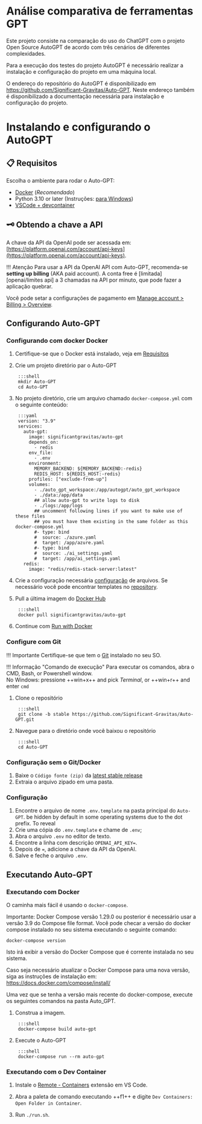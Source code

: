 # Análise comparativa de ferramentas GPT

Este projeto consiste na comparação do uso do ChatGPT com o projeto Open Source AutoGPT de acordo com três cenários de diferentes complexidades.

Para a execução dos testes do projeto AutoGPT é necessário realizar a instalação e configuração do projeto em uma máquina local.

O endereço do repositório do AutoGPT é disponibilizado em https://github.com/Significant-Gravitas/Auto-GPT. Neste endereço também é disponibilizado a documentação necessária para instalação e configuração do projeto.

# Instalando e configurando o AutoGPT

## 📋 Requisitos

Escolha o ambiente para rodar o Auto-GPT:

  - [Docker](https://docs.docker.com/get-docker/) (*Recomendado*)
  - Python 3.10 or later (Instruções: [para Windows](https://www.tutorialspoint.com/how-to-install-python-in-windows))
  - [VSCode + devcontainer](https://marketplace.visualstudio.com/items?itemName=ms-vscode-remote.remote-containers)


## 🗝️ Obtendo a chave a API

A chave da API da OpenAI pode ser acessada em: [https://platform.openai.com/account/api-keys](https://platform.openai.com/account/api-keys).

!!! Atenção
    Para usar a API da OpenAI API com Auto-GPT, recomenda-se **setting up billing**
    (AKA paid account). A conta free é [limitada][openai/limites api] a 3 chamadas na API por minuto, que pode fazer a aplicação quebrar.

   Você pode setar a configurações de pagamento em [Manage account > Billing > Overview](https://platform.openai.com/account/billing/overview).

## Configurando Auto-GPT

### Configurando com docker Docker

1. Certifique-se que o Docker está instalado, veja em [Requisitos](#Requisitos)
2. Crie um projeto diretório par o Auto-GPT

        :::shell
        mkdir Auto-GPT
        cd Auto-GPT

3. No projeto diretório, crie um arquivo chamado `docker-compose.yml` com o seguinte conteúdo:

        :::yaml
        version: "3.9"
        services:
          auto-gpt:
            image: significantgravitas/auto-gpt
            depends_on:
              - redis
            env_file:
              - .env
            environment:
              MEMORY_BACKEND: ${MEMORY_BACKEND:-redis}
              REDIS_HOST: ${REDIS_HOST:-redis}
            profiles: ["exclude-from-up"]
            volumes:
              - ./auto_gpt_workspace:/app/autogpt/auto_gpt_workspace
              - ./data:/app/data
              ## allow auto-gpt to write logs to disk
              - ./logs:/app/logs
              ## uncomment following lines if you want to make use of these files
              ## you must have them existing in the same folder as this docker-compose.yml
              #- type: bind
              #  source: ./azure.yaml
              #  target: /app/azure.yaml
              #- type: bind
              #  source: ./ai_settings.yaml
              #  target: /app/ai_settings.yaml
          redis:
            image: "redis/redis-stack-server:latest"

4. Crie a configuração necessária [configuração](#configuração) de arquivos. Se necessário você pode encontrar templates no [repository].
5. Pull a última imagem do [Docker Hub]

        :::shell
        docker pull significantgravitas/auto-gpt

6. Continue com [Run with Docker](#run-with-docker)

[Docker Hub]: https://hub.docker.com/r/significantgravitas/auto-gpt
[repository]: https://github.com/Significant-Gravitas/Auto-GPT


### Configure com Git

!!! Importante
    Certifique-se que tem o [Git](https://git-scm.com/downloads) instalado no seu SO.

!!! Informação "Comando de execução"
    Para executar os comandos, abra o CMD, Bash, or Powershell window.  
    No Windows: pressione ++win+x++ and pick *Terminal*, or ++win+r++ and enter `cmd`

1. Clone o repositório

        :::shell
        git clone -b stable https://github.com/Significant-Gravitas/Auto-GPT.git

2. Navegue para o diretório onde você baixou o repositório

        :::shell
        cd Auto-GPT

### Configuração sem o Git/Docker

1. Baixe o `Código fonte (zip)` da [latest stable release](https://github.com/Significant-Gravitas/Auto-GPT/releases/latest)
2. Extraia o arquivo zipado em uma pasta.


### Configuração

1. Encontre o arquivo de nome `.env.template` na pasta principal do `Auto-GPT`.
    be hidden by default in some operating systems due to the dot prefix. To reveal
2. Crie uma cópia do `.env.template` e chame de `.env`;
3. Abra o arquivo `.env` no editor de texto.
4. Encontre a linha com descrição `OPENAI_API_KEY=`.
5. Depois de `=`, adicione a chave da API da OpenAI.
6. Salve e feche o arquivo `.env`.

## Executando Auto-GPT

### Executando com Docker

O caminha mais fácil é usando o `docker-compose`. 

Importante: Docker Compose versão 1.29.0 ou posterior é necessário usar a versão 3.9 do Compose file format.
Você pode checar a versão do docker compose instalado no seu sistema executando o seguinte comando:

	docker-compose version

Isto irá exibir a versão do Docker Compose que é corrente instalada no seu sistema.

Caso seja necessário atualizar o Docker Compose para uma nova versão, siga as instruções de instalação em: https://docs.docker.com/compose/install/

Uma vez que se tenha a versão mais recente do docker-compose, execute os seguintes comandos na pasta Auto_GPT.

1. Construa a imagem.

        :::shell
        docker-compose build auto-gpt

2. Execute o Auto-GPT

        :::shell
        docker-compose run --rm auto-gpt

[docker-compose file]: https://github.com/Significant-Gravitas/Auto-GPT/blob/stable/docker-compose.yml


### Executando com o Dev Container

1. Instale o [Remote - Containers](https://marketplace.visualstudio.com/items?itemName=ms-vscode-remote.remote-containers) extensão em VS Code.

2. Abra a paleta de comando executando ++f1++ e digite `Dev Containers: Open Folder in Container`.

3. Run `./run.sh`.
